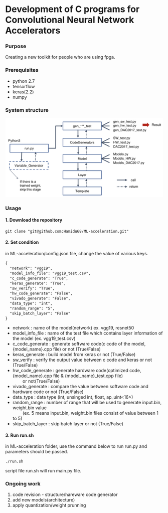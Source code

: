 # Development of C programs for Convolutional Neural Network Accelerators

### Purpose
Creating a new toolkit for people who are using fpga.   

### Prerequisites
* python 2.7
* tensorflow
* keras(2.2)
* numpy

### System structure
![structure](./other/image/structure.jpeg)
  

### Usage

#### 1. Download the repository

```
git clone "git@github.com:Hamidu68/ML-acceleration.git"
```

#### 2. Set condition

in ML-acceleration/config.json file, change the value of various keys.  
```
{
  "network": "vgg19",
  "model_info_file": "vgg19_test.csv",
  "c_code_generate": "True",
  "keras_generate": "True",
  "sw_verify": "True",
  "hw_code_generate": "False",
  "vivado_generate": "False",
  "data_type": "int",
  "random_range": "5",
  "skip_batch_layer": "False"
}
```  
* network : name of the model(network) ex. vgg19, resnet50  
* model_info_file : name of the test file which contains layer information of the model (ex. vgg19_test.csv)   
* c_code_generate : generate software code(c code of the model, {model_name}.cpp file) or not (True/False)   
* keras_generate : build model from keras or not (True/False)   
* sw_verify : verify the output value between c code and keras or not (True/False)   
* hw_code_generate : generate hardware code(optimized code, {model_name}.cpp file & {model_name}_test.cpp file)  
&nbsp;&nbsp;&nbsp;&nbsp;&nbsp;&nbsp;&nbsp;&nbsp;or not(True/False)    
* vivado_generate : compare the value between software code and hardware code or not (True/False)   
* data_type : data type (int, unsinged int, float, ap_uint<16>)   
* random_range : number of range that will be used to generate input.bin, weight.bin value  
&nbsp;&nbsp;&nbsp;&nbsp;&nbsp;&nbsp;&nbsp;&nbsp;(ex. 5 means input.bin, weight.bin files consist of value between 1 to 5)     
* skip_batch_layer : skip batch layer or not (True/False)   


#### 3. Run run.sh

in ML-acceleration folder, 
use the command below to run run.py and parameters should be passed.   
```
./run.sh
```
script file run.sh will run main.py file.

 ### Ongoing work
 1. code revision - structure/hareware code generator   
 2. add new models(architecture)   
 3. apply quantization/weight prunning  
